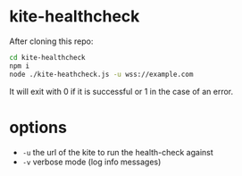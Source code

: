 kite-healthcheck
================
After cloning this repo:
``` bash
cd kite-healthcheck
npm i
node ./kite-heathcheck.js -u wss://example.com
```
It will exit with 0 if it is successful or 1 in the case of an error.

# options
* `-u` the url of the kite to run the health-check against
* `-v` verbose mode (log info messages)
